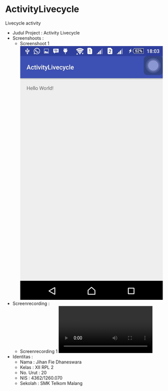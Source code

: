 # ActivityLivecycle
Livecycle activity

* Judul Project : Activity Livecycle
* Screenshoots :
  * Screenshoot 1
   ![ActivityLivecycle](https://github.com/jihanfied/ActivityLivecycle/blob/master/XIIRPL2%2320%23Livecycle.jpeg)
* Screenrecording :
  * Screenrecording 1
    ![ActivityLivecycle](https://raw.github.com/jihanfied/ActivityLivecycle/blob/master/XIIRPL2%2320%23Livecycle(1).mp4)
* Identitas :
  * Nama     : Jihan Fie Dhaneswara
  * Kelas    : XII RPL 2
  * No. Urut : 20
  * NIS      : 4362/1260.070
  * Sekolah  : SMK Telkom Malang

